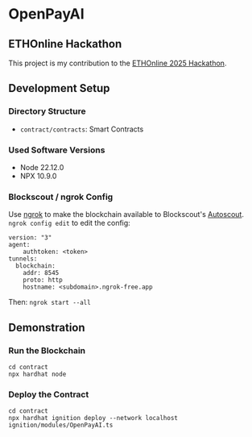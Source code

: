# OpenPayAI

## ETHOnline Hackathon

This project is my contribution to the [ETHOnline 2025 Hackathon](https://ethglobal.com/events/ethonline2025).

## Development Setup

### Directory Structure

- `contract/contracts`: Smart Contracts

### Used Software Versions

- Node 22.12.0
- NPX 10.9.0

### Blockscout / ngrok Config

Use [ngrok](https://ngrok.com) to make the blockchain available to Blockscout's [Autoscout](https://deploy.blockscout.com). `ngrok config edit` to edit the config:

```
version: "3"
agent:
    authtoken: <token>
tunnels:
  blockchain:
    addr: 8545
    proto: http
    hostname: <subdomain>.ngrok-free.app
```

Then: `ngrok start --all`

## Demonstration

### Run the Blockchain

```
cd contract
npx hardhat node
```

### Deploy the Contract

```
cd contract
npx hardhat ignition deploy --network localhost ignition/modules/OpenPayAI.ts
```
